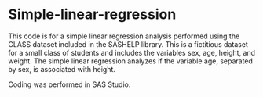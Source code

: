 # Simple-linear-regression
This code is for a simple linear regression analysis performed using the CLASS dataset included in the SASHELP library. 
This is a fictitious dataset for a small class of students and includes the variables sex, age, height, and weight.
The simple linear regression analyzes if the variable age, separated by sex, is associated with height.

Coding was performed in SAS Studio.
